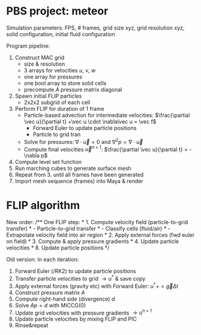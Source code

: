 # PBS project: meteor

Simulation parameters: FPS, # frames, grid size xyz, grid resolution xyz, solid configuration, initial fluid configuration

Program pipeline:
1. Construct MAC grid
    - size & resolution
    - 3 arrays for velocities $u$, $v$, $w$
    - one array for pressures
    - one bool array to store solid cells
    - precompute $A$ pressure matrix diagonal
2. Spawn initial FLIP particles
	- 2x2x2 subgrid of each cell
3. Perform FLIP for duration of 1 frame
	- Particle-based advection for intermediate velocities: $\frac{\partial \vec u}{\partial t} +\vec u \cdot \nabla\vec u = \vec f$
		- Forward Euler to update particle positions
		- Particle to grid tran
	- Solve for pressures: $\nabla\cdot\vec u = 0$ and $\nabla^2p = \nabla\cdot\vec u$
	- Compute final velocities $\vec u^{n+1}$: $\frac{\partial \vec u}{\partial t} = -\nabla p$
4. Compute level set function
5. Run marching cubes to generate surface mesh
6. Repeat from 3. until all frames have been generated
7. Import mesh sequence (frames) into Maya & render


# FLIP algorithm
New order:
	/** One FLIP step:
	 * 1. Compute velocity field (particle-to-grid transfer)
	 *    - Particle-to-grid transfer
	 *    - Classify cells (fluid/air)
	 *    - Extrapolate velocity field into air region
	 * 2. Apply external forces (fwd euler on field)
	 * 3. Compute & apply pressure gradients
	 * 4. Update particle velocities
	 * 8. Update particle positions
	 */




Old version:
In each iteration:
1. Forward Euler (/RK2) to update particle positions
2. Transfer particle velocities to grid $\rightarrow u^*$ & save copy
3. Apply external forces (gravity etc) with Forward Euler: $u^* += \vec g\Delta t$
4. Construct pressure matrix $A$
5. Compute right-hand side (divergence) $d$
6. Solve $Ap = d$ with MICCG(0)
7. Update grid velocities with pressure gradients $\rightarrow u^{n+1}$
8. Update particle velocities by mixing FLIP and PIC
9. Rinse&repeat
